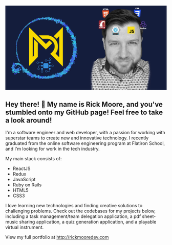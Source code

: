![alt text](https://github.com/dirklo/dirklo/blob/main/github-header.jpg?raw=true)
## Hey there! 👋 My name is Rick Moore, and you've stumbled onto my GitHub page!  Feel free to take a look around!

I'm a software engineer and web developer, with a passion for working with superstar teams to create new and innovative technology.  I recently graduated from the online software engineering program at Flatiron School, and I'm looking for work in the tech industry.

My main stack consists of:
* ReactJS
* Redux
* JavaScript
* Ruby on Rails
* HTML5
* CSS3

I love learning new technologies and finding creative solutions to challenging problems.  Check out the codebases for my projects below, including a task management/team delegation application, a pdf sheet-music sharing application, a quiz generation application, and a playable virtual instrument.  

View my full portfolio at http://rickmooredev.com
